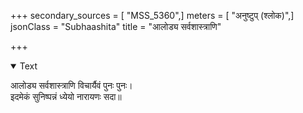 +++
secondary_sources = [ "MSS_5360",]
meters = [ "अनुष्टुप् (श्लोक)",]
jsonClass = "Subhaashita"
title = "आलोड्य सर्वशास्त्राणि"

+++

<details open><summary>Text</summary>

आलोड्य सर्वशास्त्राणि विचार्यैवं पुनः पुनः।  
इदमेकं सुनिष्पन्नं ध्येयो नारायणः सदा॥
</details>
